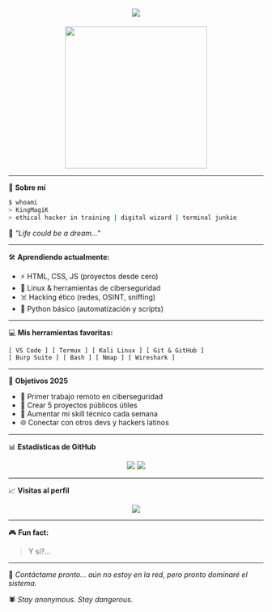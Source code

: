 <h1 align="center">
  <img src="https://readme-typing-svg.herokuapp.com?font=Fira+Code&size=24&pause=1000&color=00FFF0&center=true&vCenter=true&width=435&lines=Hola%2C+soy+MagiK+%F0%9F%94%A5;Programador+%7C+Coder+%7C+Sexy;Construyendo+Cosas+Increibles+...">
</h1>

<p align="center">
  <img src="https://camo.githubusercontent.com/0a0dc4ec78739f9c62b556ee154065af0de7b337110cfd95587770c4b3e269c7/68747470733a2f2f6d656469612e74656e6f722e636f6d2f7a7a6e746d325f3942336741414141432f6861636b65722e676966" width="280" />
</p>

---

🧠 **Sobre mí**

```bash
$ whoami
> KingMagiK
> ethical hacker in training | digital wizard | terminal junkie
```

🌌 *"Life could be a dream..."*

---

🛠️ **Aprendiendo actualmente:**

- ⚡ HTML, CSS, JS (proyectos desde cero)
- 🐧 Linux & herramientas de ciberseguridad
- ☠️ Hacking ético (redes, OSINT, sniffing)
- 🧪 Python básico (automatización y scripts)

---

💻 **Mis herramientas favoritas:**

```txt
[ VS Code ] [ Termux ] [ Kali Linux ] [ Git & GitHub ]
[ Burp Suite ] [ Bash ] [ Nmap ] [ Wireshark ]
```

---

🎯 **Objetivos 2025**

- 💼 Primer trabajo remoto en ciberseguridad
- 🚀 Crear 5 proyectos públicos útiles
- 🧠 Aumentar mi skill técnico cada semana
- 🌐 Conectar con otros devs y hackers latinos

---

📊 **Estadísticas de GitHub**

<p align="center">
  <img src="https://github-readme-stats.vercel.app/api?username=KingMagiK&show_icons=true&theme=radical" />
  <img src="https://github-readme-stats.vercel.app/api/top-langs/?username=KingMagiK&layout=compact&theme=radical" />
</p>

---

📈 **Visitas al perfil**

<p align="center">
  <img src="https://komarev.com/ghpvc/?username=KingMagiK&label=Profile+Views&color=00fff0&style=flat">
</p>

---

🎮 **Fun fact:**  
> Y si?...

---

💬 *Contáctame pronto… aún no estoy en la red, pero pronto dominaré el sistema.*

🕷️ *Stay anonymous. Stay dangerous.*

